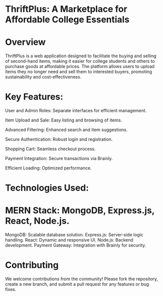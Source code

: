 # ThriftPlus: A Marketplace for Affordable College Essentials

# Overview
ThriftPlus is a web application designed to facilitate the buying and selling of second-hand items, making it easier for college students and others to purchase goods at affordable prices. The platform allows users to upload items they no longer need and sell them to interested buyers, promoting sustainability and cost-effectiveness.

# Key Features:
User and Admin Roles: Separate interfaces for efficient management.

Item Upload and Sale: Easy listing and browsing of items.

Advanced Filtering: Enhanced search and item suggestions.

Secure Authentication: Robust login and registration.

Shopping Cart: Seamless checkout process.

Payment Integration: Secure transactions via Brainly.

Efficient Loading: Optimized performance.

# Technologies Used:
# MERN Stack: MongoDB, Express.js, React, Node.js.
MongoDB: Scalable database solution.
Express.js: Server-side logic handling.
React: Dynamic and responsive UI.
Node.js: Backend development.
Payment Gateway: Integration with Brainly for security.

# Contributing
We welcome contributions from the community! Please fork the repository, create a new branch, and submit a pull request for any features or bug fixes.
